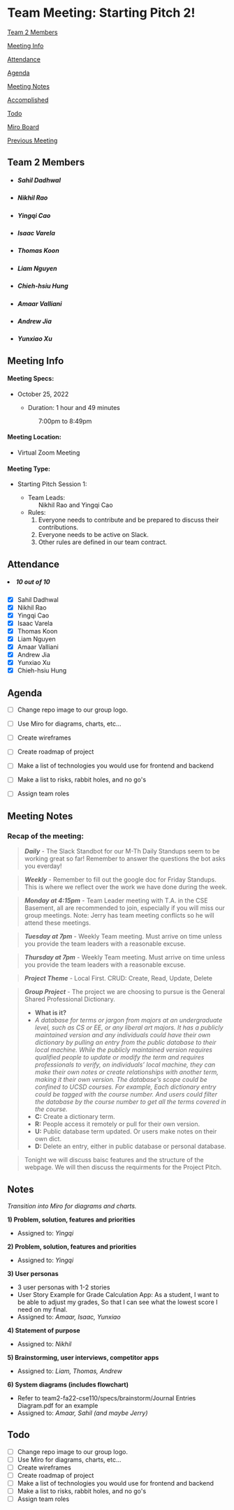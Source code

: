 # Team Meeting: Starting Pitch 2!

[Team 2 Members](#team-2-members)

[Meeting Info](#meeting-info)

[Attendance](#attendance)

[Agenda](#agenda)

[Meeting Notes](#meeting-notes)

[Accomplished](#accomplished)

[Todo](#todo)

[Miro Board](https://miro.com/app/board/uXjVPJnCzps=/?share_link_id=992842944391)

[Previous Meeting](https://github.com/cse110-fa22-group2/team2-fa22-cse110/blob/main/admin/meetings/102522-starting_pitch.md)

## **Team 2 Members**
<ul>

##### <li> *Sahil Dadhwal* </li>
##### <li> *Nikhil Rao* </li>
##### <li> *Yingqi Cao* </li>
##### <li> *Isaac Varela* </li>
##### <li> *Thomas Koon* </li>
##### <li> *Liam Nguyen* </li>
##### <li> *Chieh-hsiu Hung* </li>
##### <li> *Amaar Valliani* </li>
##### <li> *Andrew Jia* </li>
##### <li> *Yunxiao Xu* </li> 
  
</ul>

## **Meeting Info**
#### Meeting Specs: 
<ul>
  <li>October 25, 2022</li>
  <ul>
    <li>Duration: 1 hour and 49 minutes</li>
        <ol>7:00pm to 8:49pm<ol>
  </ul>
</ul>

#### Meeting Location: 
<ul>
  <li>Virtual Zoom Meeting</li>
</ul>

#### Meeting Type: 
<ul>
  <li>Starting Pitch Session 1:</li>
    <ul>
      <li>
      Team Leads: 
        <ol>
            Nikhil Rao and Yingqi Cao
        </ol>
      </li>
      <li>
      Rules: 
        <ol>
            <li>
                Everyone needs to contribute and be prepared to discuss their contributions.
            </li>
            <li>
                Everyone needs to be active on Slack.
            </li>
            <li>
                Other rules are defined in our team contract.
            </li>
        </ol>
      </li>
    </ul>
</ul>	

## **Attendance**
##### <li> *10 out of 10* </li>
- [x] Sahil Dadhwal
- [x] Nikhil Rao
- [x] Yingqi Cao
- [x] Isaac Varela
- [x] Thomas Koon
- [x] Liam Nguyen
- [x] Amaar Valliani
- [x] Andrew Jia
- [x] Yunxiao Xu
- [x] Chieh-hsiu Hung

## **Agenda**
- [ ] Change repo image to our group logo.
- [ ] Use Miro for diagrams, charts, etc...
- [ ] Create wireframes
- [ ] Create roadmap of project
- [ ] Make a list of technologies you would use for frontend and backend
- [ ] Make a list to risks, rabbit holes, and no go's
- [ ] Assign team roles

    

## **Meeting Notes**
### Recap of the meeting:

> ***Daily*** - The Slack Standbot for our M-Th Daily Standups seem to be working great so far! Remember to answer the questions the bot asks you everday!
 
> ***Weekly*** - Remember to fill out the google doc for Friday Standups. This is where we reflect over the work we have done during the week.

> ***Monday at 4:15pm*** - Team Leader meeting with T.A. in the CSE Basement, all are recommended to join, especially if you will miss our group meetings. Note: Jerry has team meeting conflicts so he will attend these meetings.

> ***Tuesday at 7pm*** - Weekly Team meeting. Must arrive on time unless you provide the team leaders with a reasonable excuse.

> ***Thursday at 7pm*** - Weekly Team meeting. Must arrive on time unless you provide the team leaders with a reasonable excuse.

> ***Project Theme*** - Local First. CRUD: Create, Read, Update, Delete

> ***Group Project*** - The project we are choosing to pursue is the General Shared Professional Dictionary.
>- **What is it?**
>- *A database for terms or jargon from majors at an undergraduate level, such as CS or EE, or any liberal art majors. It has a publicly maintained version and any individuals could have their own dictionary by pulling an entry from the public database to their local machine. While the publicly maintained version requires qualified people to update or modify the term and requires professionals to verify, on individuals’ local machine, they can make their own notes or create relationships with another term, making it their own version. The database’s scope could be confined to UCSD courses. For example, Each dictionary entry could be tagged with the course number. And users could filter the database by the course number to get all the terms covered in the course.*
>- **C:** Create a dictionary term.
>- **R:** People access it remotely or pull for their own version.
>- **U:** Public database term updated. Or users make notes on their own dict.
>- **D:** Delete an entry, either in public database or personal database.


> Tonight we will discuss baisc features and the structure of the webpage. We will then discuss the requirments for the Project Pitch.

## **Notes**
*Transition into Miro for diagrams and charts.*

**1) Problem, solution, features and priorities**
   - Assigned to: *Yingqi*
    
**2) Problem, solution, features and priorities**
   - Assigned to: *Yingqi*

**3) User personas**
   - 3 user personas with 1-2 stories
   - User Story Example for Grade Calculation App: As a student, I want to be able to adjust my grades, So that I can see what the lowest score I need on my final.
   - Assigned to: *Amaar, Isaac, Yunxiao*

**4) Statement of purpose**
   - Assigned to: *Nikhil*

**5) Brainstorming, user interviews, competitor apps**
   - Assigned to: *Liam, Thomas, Andrew*

**6) System diagrams (includes flowchart)**
   - Refer to team2-fa22-cse110/specs/brainstorm/Journal Entries Diagram.pdf for an example
   - Assigned to: *Amaar, Sahil (and maybe Jerry)*


## **Todo**
- [ ] Change repo image to our group logo.
- [ ] Use Miro for diagrams, charts, etc...
- [ ] Create wireframes
- [ ] Create roadmap of project
- [ ] Make a list of technologies you would use for frontend and backend
- [ ] Make a list to risks, rabbit holes, and no go's
- [ ] Assign team roles

